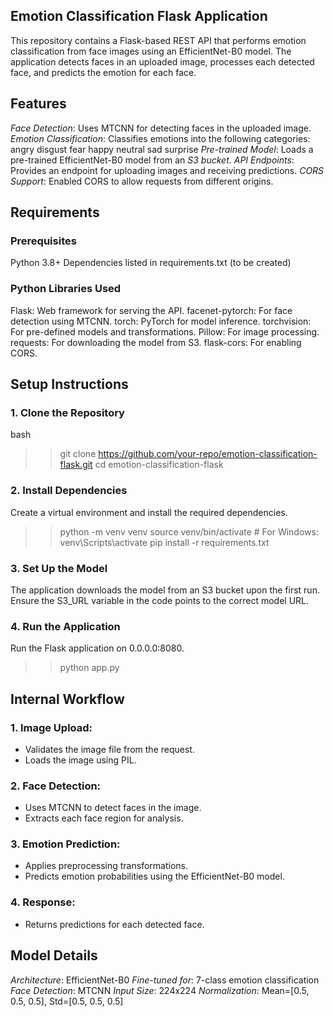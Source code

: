 ## Emotion Classification Flask Application
This repository contains a Flask-based REST API that performs emotion classification from face images using an EfficientNet-B0 model. 
The application detects faces in an uploaded image, processes each detected face, and predicts the emotion for each face.

## Features
*Face Detection*: Uses MTCNN for detecting faces in the uploaded image.
*Emotion Classification*: Classifies emotions into the following categories:
angry
disgust
fear
happy
neutral
sad
surprise
*Pre-trained Model*: Loads a pre-trained EfficientNet-B0 model from an *S3 bucket*.
*API Endpoints*: Provides an endpoint for uploading images and receiving predictions.
*CORS Support*: Enabled CORS to allow requests from different origins.

## Requirements
### Prerequisites
Python 3.8+
Dependencies listed in requirements.txt (to be created)
### Python Libraries Used
Flask: Web framework for serving the API.
facenet-pytorch: For face detection using MTCNN.
torch: PyTorch for model inference.
torchvision: For pre-defined models and transformations.
Pillow: For image processing.
requests: For downloading the model from S3.
flask-cors: For enabling CORS.

## Setup Instructions
### 1. Clone the Repository
bash
>> git clone https://github.com/your-repo/emotion-classification-flask.git
>> cd emotion-classification-flask

### 2. Install Dependencies
Create a virtual environment and install the required dependencies.
>> python -m venv venv
>> source venv/bin/activate  # For Windows: venv\Scripts\activate
>> pip install -r requirements.txt

### 3. Set Up the Model
The application downloads the model from an S3 bucket upon the first run. Ensure the S3_URL variable in the code points to the correct model URL.

### 4. Run the Application
Run the Flask application on 0.0.0.0:8080.
>> python app.py

## Internal Workflow
### 1. Image Upload:
- Validates the image file from the request.
- Loads the image using PIL.

### 2. Face Detection:
- Uses MTCNN to detect faces in the image.
- Extracts each face region for analysis.

### 3. Emotion Prediction:
- Applies preprocessing transformations.
- Predicts emotion probabilities using the EfficientNet-B0 model.

### 4. Response:
- Returns predictions for each detected face.

## Model Details
*Architecture*: EfficientNet-B0
*Fine-tuned for*: 7-class emotion classification
*Face Detection*: MTCNN
*Input Size*: 224x224
*Normalization*: Mean=[0.5, 0.5, 0.5], Std=[0.5, 0.5, 0.5]
